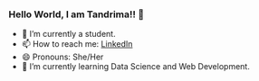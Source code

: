 ### Hello World, I am Tandrima!! 👋


- 🔭 I’m currently a student.
- 📫 How to reach me: [LinkedIn](https://www.linkedin.com/in/tandrima-goswami-b0b284190/)
- 😄 Pronouns: She/Her
- 🌱 I’m currently learning Data Science and Web Development.

